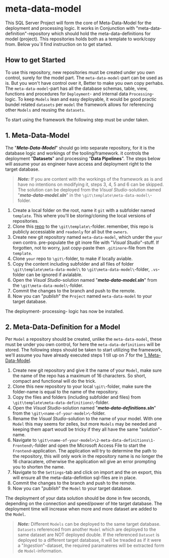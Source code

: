 # meta-data-model

This SQL Server Project will form the core of Meta-Data-Model for the deployment and processing logic. It works in Conjunction with "meta-data-definition"-repository which should hold the meta-data-definitions for model (project). This repositories holds both as a template to work/copy from. Below you`ll find instruction on to get started.

## How to get Started

To use this repository, new repositories must be created under you own control, surely for the model part. The `meta-data-model`-part can be used as is. But you won't have control over it, Better to make you own copy perhabs. The `meta-data-model`-part has all the database schemas, table, view, functions and procedures for `Deployment`- and internal data `Processing`- logic.
To keep `Models` lean and easy deployable, it would be good practic bundel related `datasets` per `model` the framework allows for referencing other `Models` and reusing the `datasets`.

To start using the framework the following step must be under taken.

## 1. Meta-Data-Model

The "***Meta-Data-Model***" should go into separate repository, for it is the database logic and workings of the tooling/framework. it controls the deployment "**Datasets**" and processing "**Data Pipelines**". The steps below will assume your as engineer have access and deployment right to the target database.

> ***Note:*** If you are content with the workings of the framework as is and have no intentions on modifying it, steps 3, 4, 5 and 6 can be skipped. The solution can be deployed from the *Visual Studio*-solution named "***meta-data-model.sln***" in the `\git\template\meta-data-model\`-folder.

1. Create a local folder on the root, name it `git` with a subfolder named `template`. This where you'll be storing/cloning the local versions of repositories.
2. Clone this [repo](https://github.com/mehmetmisset/linkedin-article-1-data-ingestion-transformation-requirements.git) to the `\git\template\`-folder. remember, this repo is publicly accessiable and `readonly` for all but the `owners`.
3. Create new git repository named `meta-data-model`, which under the `your` own contro. pre-populate the git inore file with "*Visual Studio*"-stuff. If forgotten, not to worry, just copy-paste then `.gitinore`-file from the `template`.
4. Clone `your` repo to `\git\`-folder, to make if locally aviable.
5. Copy the content including subfolder and all files of folder `\git\template\meta-data-model\` to `\git\meta-data-model\`-folder, `.vs`-folder can be ignored if avialable.
6. Open the *Visual Studio*-solution named "***meta-data-model.sln***" from the `\git\meta-data-model\`-folder.
7. Commit the changes to the branch and push to the remote.
8. Now you can "*publish*" the `Project` named `meta-data-model` to your target database.

The deployment- processing- logic has now be installed.

## 2. Meta-Data-Definition for a Model

Per `Model` a repository should be created, unlike the `meta-data-model`, these must be under you own control, for here the `meta-data-definitions` will be stored. The following steps should be taken to start utilizing the framework, we'll assume you have already executed steps 1 till up on 7 for the [1. Meta-Data-Model](#1-meta-data-model).

1. Create new git repository and give it the name of your `Model`,  make sure the name of the repo has a maximum of 16 characters. So short, compact and functional will do the trick.
2. Clone this new repository to your local `\git\`-folder, make sure the folder-name is equal to the name of the repository.
3. Copy the files and folders (including subfolder and files) from `\git\template\meta-data-definitions\`-folder.
4. Open the *Visual Studio*-solution named "***meta-data-definitions.sln***" from the `\git\<name-of-your-model>\`-folder.
5. Rename the *Visual Studio*-solution to the name of your model. With one `Model` this may seems for zelles, but more `Models` may be needed and keeping them apart woudl be tricky if they all have the same "*solution*"-name.
6. Navigate to `\git\<name-of-your-model>\2-meta-data-definitions\1-Frontend\`-folder and open the Microsoft Access File to start the `Frontend`-application. The application will try to determine the path to the repository, this will only work in the repository name is no longer the 16 characatere, otherwise the application wil give an error prompting you to shorten the name.
7. Navigate to the `Settings`-tab and click on import and the on export, this will ensure all the meta-data-defintion sql-files are in place.
8. Commit the changes to the branch and push to the remote.
9. Now you can "*publish*" the `Model` to your target database.

The deployment of your data solution should be done in few seconds, depending on the connection and speed/power of hte target database. The deployment time will increase when more and more dataset are added to the `Model`.

> ***Note:*** Different `Models` can be deployed to the same target database. `Datasets` referenced from another `Model` which are deployed to the same dataset are NOT deployed double. If the referenced `Dataset` is deployed to a different target database, it will be treaded as if it were a "*Ingestion*"-dataset, the required paramateres will be extracted form de `Model`-information.


